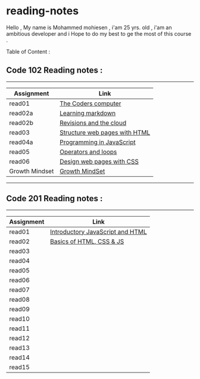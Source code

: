 # reading-notes

Hello , My name is Mohammed mohiesen , i'am 25 yrs. old  , i'am an ambitious developer and i 
Hope to do my best to ge the most of this course .


Table of Content : 

## Code 102 Reading notes :
_______________________________________________________________________________

Assignment       | Link                                              |
-----------------|---------------------------------------------------|
  read01         |  [The Coders computer](102/read01.md)             |
  read02a        |  [Learning markdown](102/read2a.md)               |
  read02b        |  [Revisions and the cloud](102/read2b.md)         |
  read03         |  [Structure web pages with HTML ](102/read03.md)  |
  read04a        |  [Programming in JavaScript](102/read04a.md)      |
  read05         |  [Operators and loops](102/read05.md)             |
  read06         |  [Design web pages with CSS](102/read06.md)       |
  Growth Mindset |  [Growth MindSet](102/read06.md)                  |

  ______________________________________________________________________________

  ## Code 201 Reading notes :
  ______________________________________________________________________________

  Assignment     |  Link                                             |
  ---------------|---------------------------------------------------|
  read01         |  [Introductory JavaScript and HTML](201/read01.md)|
  read02         |  [Basics of HTML, CSS & JS        ](201/read02.md)|
  read03         |  [](201/read03.md)|
  read04         |  [](201/read04.md)|
  read05         |  [](201/read05.md)|
  read06         |  [](201/read06.md)|
  read07         |  [](201/read07.md)|
  read08         |  [](201/read08.md)|
  read09         |  [](201/read09.md)|
  read10         |  [](201/read10.md)|
  read11         |  [](201/read11.md)|
  read12         |  [](201/read12.md)|
  read13         |  [](201/read13.md)|
  read14         |  [](201/read14.md)|
  read15         |  [](201/read15.md)|
  